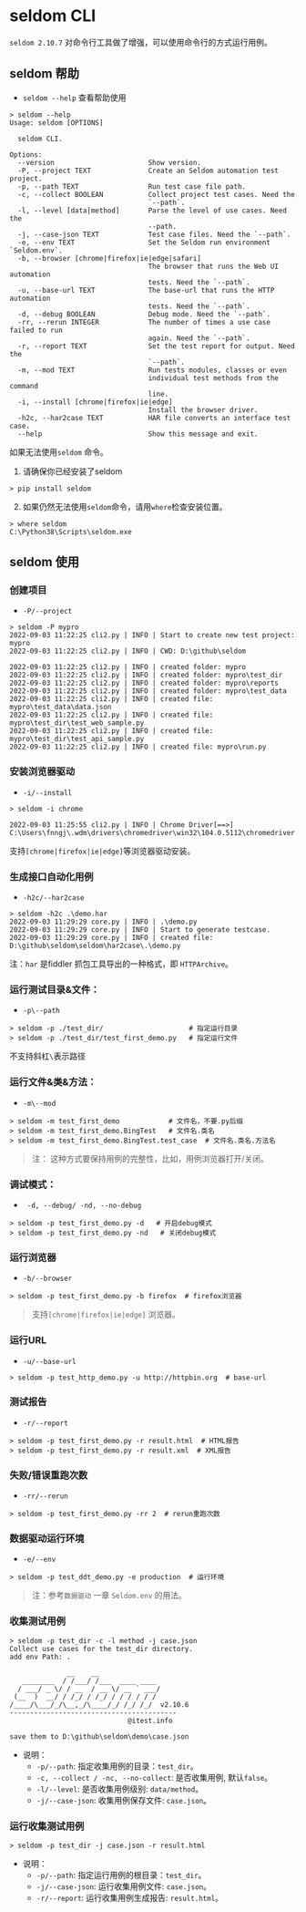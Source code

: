 # seldom CLI

`seldom 2.10.7` 对命令行工具做了增强，可以使用命令行的方式运行用例。

## seldom 帮助

* `seldom --help` 查看帮助使用

```shell
> seldom --help
Usage: seldom [OPTIONS]

  seldom CLI.

Options:
  --version                       Show version.
  -P, --project TEXT              Create an Seldom automation test project.
  -p, --path TEXT                 Run test case file path.
  -c, --collect BOOLEAN           Collect project test cases. Need the
                                  `--path`.
  -l, --level [data|method]       Parse the level of use cases. Need the
                                  --path.
  -j, --case-json TEXT            Test case files. Need the `--path`.
  -e, --env TEXT                  Set the Seldom run environment `Seldom.env`.
  -b, --browser [chrome|firefox|ie|edge|safari]
                                  The browser that runs the Web UI automation
                                  tests. Need the `--path`.
  -u, --base-url TEXT             The base-url that runs the HTTP automation
                                  tests. Need the `--path`.
  -d, --debug BOOLEAN             Debug mode. Need the `--path`.
  -rr, --rerun INTEGER            The number of times a use case failed to run
                                  again. Need the `--path`.
  -r, --report TEXT               Set the test report for output. Need the
                                  `--path`.
  -m, --mod TEXT                  Run tests modules, classes or even
                                  individual test methods from the command
                                  line.
  -i, --install [chrome|firefox|ie|edge]
                                  Install the browser driver.
  -h2c, --har2case TEXT           HAR file converts an interface test case.
  --help                          Show this message and exit.
```

如果无法使用`seldom` 命令。

1. 请确保你已经安装了seldom

```shell
> pip install seldom
```

2. 如果仍然无法使用`seldom`命令，请用`where`检查安装位置。

```shell
> where seldom
C:\Python38\Scripts\seldom.exe
```

## seldom 使用

### 创建项目

-  `-P/--project`

```shell
> seldom -P mypro
2022-09-03 11:22:25 cli2.py | INFO | Start to create new test project: mypro
2022-09-03 11:22:25 cli2.py | INFO | CWD: D:\github\seldom

2022-09-03 11:22:25 cli2.py | INFO | created folder: mypro
2022-09-03 11:22:25 cli2.py | INFO | created folder: mypro\test_dir
2022-09-03 11:22:25 cli2.py | INFO | created folder: mypro\reports
2022-09-03 11:22:25 cli2.py | INFO | created folder: mypro\test_data
2022-09-03 11:22:25 cli2.py | INFO | created file: mypro\test_data\data.json
2022-09-03 11:22:25 cli2.py | INFO | created file: mypro\test_dir\test_web_sample.py
2022-09-03 11:22:25 cli2.py | INFO | created file: mypro\test_dir\test_api_sample.py
2022-09-03 11:22:25 cli2.py | INFO | created file: mypro\run.py
```

### 安装浏览器驱动

* `-i/--install`

```shell
> seldom -i chrome

2022-09-03 11:25:55 cli2.py | INFO | Chrome Driver[==>] C:\Users\fnngj\.wdm\drivers\chromedriver\win32\104.0.5112\chromedriver.exe
```

支持`[chrome|firefox|ie|edge]`等浏览器驱动安装。

### 生成接口自动化用例

* `-h2c/--har2case`

```shell
> seldom -h2c .\demo.har
2022-09-03 11:29:29 core.py | INFO | .\demo.py
2022-09-03 11:29:29 core.py | INFO | Start to generate testcase.
2022-09-03 11:29:29 core.py | INFO | created file: D:\github\seldom\seldom\har2case\.\demo.py
```

注：`har` 是fiddler 抓包工具导出的一种格式，即 `HTTPArchive`。

### 运行测试目录&文件：

* `-p\--path`

```shell
> seldom -p ./test_dir/                     # 指定运行目录
> seldom -p ./test_dir/test_first_demo.py   # 指定运行文件
```

不支持斜杠`\`表示路径

### 运行文件&类&方法：

* `-m\--mod` 

```shell
> seldom -m test_first_demo            # 文件名，不要.py后缀
> seldom -m test_first_demo.BingTest   # 文件名.类名
> seldom -m test_first_demo.BingTest.test_case  # 文件名.类名.方法名
```

> 注： 这种方式要保持用例的完整性，比如，用例浏览器打开/关闭。

### 调试模式：

* ` -d, --debug/ -nd, --no-debug`

```shell
> seldom -p test_first_demo.py -d   # 开启debug模式
> seldom -p test_first_demo.py -nd   # 关闭debug模式
```

### 运行浏览器

* `-b/--browser`

```shell
> seldom -p test_first_demo.py -b firefox  # firefox浏览器
```

> 支持`[chrome|firefox|ie|edge]` 浏览器。

### 运行URL

* `-u/--base-url`

```shell
> seldom -p test_http_demo.py -u http://httpbin.org  # base-url
```

### 测试报告

* `-r/--report`

```shell
> seldom -p test_first_demo.py -r result.html  # HTML报告
> seldom -p test_first_demo.py -r result.xml  # XML报告
```


### 失败/错误重跑次数

* `-rr/--rerun`

```shell
> seldom -p test_first_demo.py -rr 2  # rerun重跑次数
```

### 数据驱动运行环境

* `-e/--env`

```shell
> seldom -p test_ddt_demo.py -e production  # 运行环境
```

> 注：参考`数据驱动` 一章 `Seldom.env` 的用法。

### 收集测试用例

```shell
> seldom -p test_dir -c -l method -j case.json
Collect use cases for the test_dir directory.
add env Path: .

              __    __
   ________  / /___/ /___  ____ ____
  / ___/ _ \/ / __  / __ \/ __ ` ___/
 (__  )  __/ / /_/ / /_/ / / / / / /
/____/\___/_/\__,_/\____/_/ /_/ /_/  v2.10.6
-----------------------------------------
                             @itest.info

save them to D:\github\seldom\demo\case.json
```

* 说明：
  - `-p/--path`: 指定收集用例的目录：`test_dir`。
  - `-c, --collect / -nc, --no-collect`: 是否收集用例, 默认`false`。
  - `-l/--level`: 是否收集用例级别: `data/method`。
  - `-j/--case-json`: 收集用例保存文件: `case.json`。

### 运行收集测试用例

```shell
> seldom -p test_dir -j case.json -r result.html
```

* 说明：
  - `-p/--path`: 指定运行用例的根目录：`test_dir`。
  - `-j/--case-json`: 运行收集用例文件: `case.json`。
  - `-r/--report`: 运行收集用例生成报告: `result.html`。


